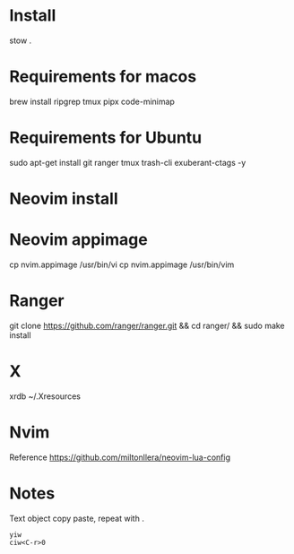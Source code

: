 # Install

stow .

# Requirements for macos
brew install ripgrep tmux pipx code-minimap

# Requirements for Ubuntu
sudo apt-get install git ranger tmux trash-cli exuberant-ctags -y

# Neovim install

# Neovim appimage
cp nvim.appimage /usr/bin/vi
cp nvim.appimage /usr/bin/vim

# Ranger
git clone https://github.com/ranger/ranger.git && cd ranger/ && sudo make install

# X
xrdb ~/.Xresources

# Nvim

Reference
  https://github.com/miltonllera/neovim-lua-config

# Notes

Text object copy paste, repeat with .

	yiw
	ciw<C-r>0
